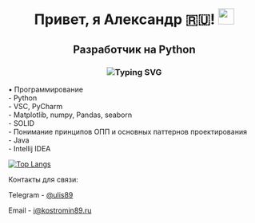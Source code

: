 <h1 align="center">Привет, я Александр 🇷🇺!</a> 
<img src="https://github.com/blackcater/blackcater/raw/main/images/Hi.gif" height="32"/></h1>
<h2 align="center">Разработчик на Python</h2>
<h3 align="center" href="https://git.io/typing-svg"><img src="https://readme-typing-svg.herokuapp.com?font=Fira+Code&weight=500&size=15&duration=2000&pause=1000&color=42B1F7&background=0F41FF00&center=true&vCenter=true&multiline=true&width=450&lines=%D0%91%D1%83%D0%B4%D1%83%D1%89%D0%B8%D0%B9+%D1%81%D0%BF%D0%B5%D1%86%D0%B8%D0%B0%D0%BB%D0%B8%D1%81%D1%82+%D0%B2+%D0%BE%D0%B1%D0%BB%D0%B0%D1%81%D1%82%D0%B8+;%D0%B8%D1%81%D1%81%D0%BA%D1%83%D1%81%D1%82%D0%B2%D0%B5%D0%BD%D0%BD%D0%BE%D0%B3%D0%BE+%D0%B8%D0%BD%D1%82%D0%B5%D0%BB%D0%B5%D0%BA%D1%82%D0%B0+" alt="Typing SVG" /></h3>

<p>• Программирование<br>- Python<br>- VSC, PyCharm<br>- Matplotlib, numpy, Pandas, seaborn<br>- SOLID<br>- Понимание принципов ОПП и основных паттернов проектирования<br>- Java<br>-  Intellij IDEA<br>

[![Top Langs](https://github-readme-stats.vercel.app/api/top-langs/?username=ulis891&theme=dark)](https://github.com/anuraghazra/github-readme-stats)

Контакты для связи:

Telegram - [@ulis89](https://t.me/ulis89)

Email - <a href="mailto:i@kostromin89.ru">i@kostromin89.ru</a>

<!--
**ulis891/ulis891** is a ✨ _special_ ✨ repository because its `README.md` (this file) appears on your GitHub profile.

Here are some ideas to get you started:

- 🔭 I’m currently working on ...
- 🌱 I’m currently learning ...
- 👯 I’m looking to collaborate on ...
- 🤔 I’m looking for help with ...
- 💬 Ask me about ...
- 📫 How to reach me: ...
- 😄 Pronouns: ...
- ⚡ Fun fact: ...
-->
